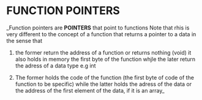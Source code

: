 # **FUNCTION POINTERS**


_Function pointers are **POINTERS** that point to functions
Note that rhis is very different to the concept of a function that returns a pointer to a data in the sense that
1. the former return the address of a function or returns nothing (void) it also holds in memory the first byte of the function
whjle the later return the adress of a data type e.g int

2. The former holds the code of the function (the first byte of code of the function to be specific) while the latter holds the adress of the data or the address of the first element of the data, if it is an array_
